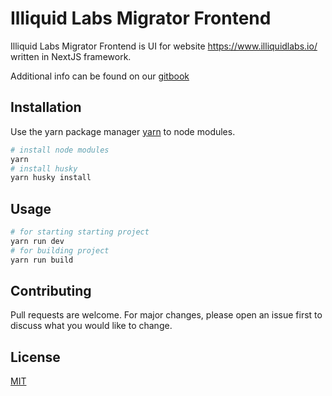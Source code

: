 # Illiquid Labs Migrator Frontend

Illiquid Labs Migrator Frontend is UI for website https://www.illiquidlabs.io/ written in NextJS framework.

Additional info can be found on our [gitbook](https://illiquidlabs.gitbook.io/litepaper/illiquid-labs-platform/nft-migration)

## Installation

Use the yarn package manager [yarn](https://yarnpkg.com/) to node modules.

```bash
# install node modules
yarn
# install husky
yarn husky install
```

## Usage

```bash
# for starting starting project
yarn run dev
# for building project
yarn run build
```

## Contributing

Pull requests are welcome. For major changes, please open an issue first to discuss what you would like to change.

## License

[MIT](https://choosealicense.com/licenses/mit/)

